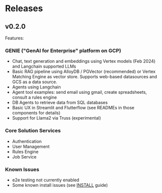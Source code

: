 # Releases

## v0.2.0

Features:

### GENIE ("GenAI for Enterprise" platform on GCP)

- Chat, text generation and embeddings using Vertex models (Feb 2024) and Langchain supported LLMs
- Basic RAG pipeline using AlloyDB / PGVector (recommended) or Vertex Matching Engine as vector store. Supports web-based datasources and GCS as a data source.
- Agents using Langchain
- Agent tool examples: send email using gmail, create spreadsheets, consult a rules engine
- DB Agents to retrieve data from SQL databases
- Basic UX in Streamlit and Flutterflow (see READMEs in those components for details)
- Support for Llama2 via Truss (experimental)

### Core Solution Services
- Authentication
- User Management
- Rules Engine
- Job Service

### Known Issues
- e2e testing not currently enabled
- Some known install issues (see [INSTALL](./INSTALL.md) guide)
